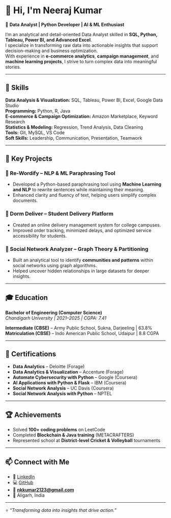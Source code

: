 # 👋 Hi, I'm Neeraj Kumar  

🎯 **Data Analyst | Python Developer | AI & ML Enthusiast**

I’m an analytical and detail-oriented Data Analyst skilled in **SQL, Python, Tableau, Power BI, and Advanced Excel**.  
I specialize in transforming raw data into actionable insights that support decision-making and business optimization.  
With experience in **e-commerce analytics**, **campaign management**, and **machine learning projects**, I strive to turn complex data into meaningful stories.

---

## 🧠 Skills

**Data Analysis & Visualization:** SQL, Tableau, Power BI, Excel, Google Data Studio  
**Programming:** Python, R, Java  
**E-commerce & Campaign Optimization:** Amazon Marketplace, Keyword Research  
**Statistics & Modeling:** Regression, Trend Analysis, Data Cleaning  
**Tools:** Git, MySQL, VS Code  
**Soft Skills:** Leadership, Communication, Presentation, Teamwork  

---

## 🚀 Key Projects

### 🔹 Re-Wordify – NLP & ML Paraphrasing Tool  
- Developed a Python-based paraphrasing tool using **Machine Learning and NLP** to rewrite sentences while maintaining their meaning.  
- Enhanced clarity and fluency of text, helping users simplify complex documents.

### 🔹 Dorm Deliver – Student Delivery Platform  
- Created an online delivery management system for college campuses.  
- Improved order tracking, minimized delays, and optimized service accessibility for students.

### 🔹 Social Network Analyzer – Graph Theory & Partitioning  
- Built an analytical tool to identify **communities and patterns** within social networks using graph algorithms.  
- Helped uncover hidden relationships in large datasets for deeper insights.

---

## 🎓 Education

**Bachelor of Engineering (Computer Science)**  
*Chandigarh University | 2021–2025 | CGPA: 7.41*

**Intermediate (CBSE)** – Army Public School, Sukna, Darjeeling | 63.8%  
**Matriculation (CBSE)** – Indo American Public School, Udaipur | 8.8 CGPA  

---

## 🏅 Certifications

- **Data Analytics** – Deloitte (Forage)  
- **Data Analytics & Visualization** – Accenture (Forage)  
- **Automate Cybersecurity with Python** – Google (Coursera)  
- **AI Applications with Python & Flask** – IBM (Coursera)  
- **Social Network Analysis** – UC Davis (Coursera)  
- **Social Network Analysis with Python** – NPTEL  

---

## 🏆 Achievements

- Solved **100+ coding problems** on LeetCode  
- Completed **Blockchain & Java training** (METACRAFTERS)  
- Represented school at **District-level Cricket & Volleyball** tournaments  

---

## 📫 Connect with Me

- 💼 [LinkedIn](https://linkedin.com/in/neeraj-kumar-672604233)  
- 💻 [GitHub](https://github.com/your-github-username)  
- 📧 **nkkumar2123@gmail.com**  
- 📍 Aligarh, India  

---

⭐ *“Transforming data into insights that drive action.”*
